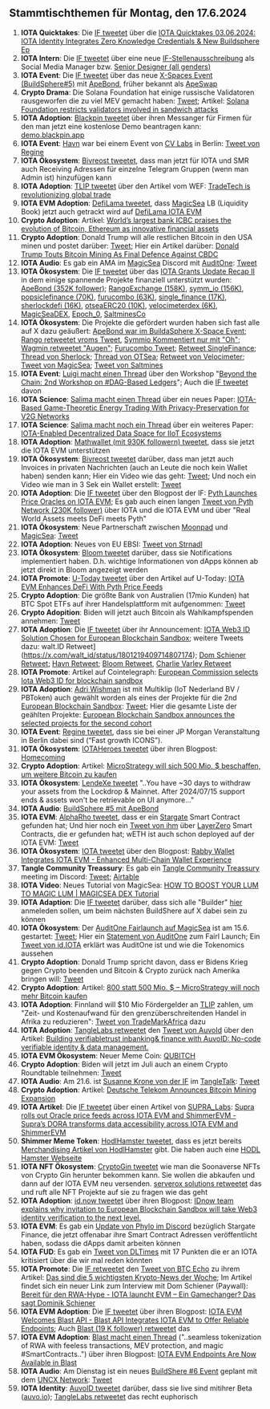 ## Stammtischthemen für Montag, den 17.6.2024

1. **IOTA Quicktakes**: Die [IF tweetet](https://x.com/iota/status/1800094050038567091) über die [IOTA Quicktakes 03.06.2024: IOTA Identity Integrates Zero Knowledge Credentials & New Buildsphere Ep](https://www.youtube.com/watch?v=7BurdT9xBeo&list=PLMbc46iGTB_QyqqU-QwbFsrVd9-HN55i_)
2. **IOTA Intern**: Die [IF tweetet](https://x.com/iota/status/1800422724898045981) über eine neue [IF-Stellenausschreibung](https://www.iota.org/foundation/careers) als Social Media Manager bzw. [Senior Designer (all genders)](https://www.iota.org/foundation/careers)
3. **IOTA Event**: Die [IF tweetet](https://x.com/iota/status/1800452928588611783) über das neue [X-Spaces Event (BuildSphere#5)](https://x.com/i/spaces/1LyGBnqbgZMGN) mit [ApeBond](https://x.com/ApeBond), früher bekannt als [ApeSwap](https://apeswap.finance/)
4. **Crypto Drama**: Die Solana Foundation hat einige russische Validatoren rausgeworfen die zu viel MEV gemacht haben: [Tweet](https://x.com/WuBlockchain/status/1800113995770462711); Artikel: [Solana Foundation restricts validators involved in sandwich attacks](https://cryptobriefing.com/solana-fnd-validator-mev-restrictions/)
5. **IOTA Adoption**: [Blackpin tweetet](https://x.com/BLACKPIN_GmbH/status/1800475305108459828) über ihren Messanger für Firmen für den man jetzt eine kostenlose Demo beantragen kann: [demo.blackpin.app](https://demo.blackpin.app/)
6. **IOTA Event**: [Havn](https://x.com/HAVN_network) war bei einem Event von [CV Labs](https://x.com/CV_Labs) in Berlin: [Tweet von Regine](https://x.com/Energine/status/1800444014488965381)
7. **IOTA Ökosystem**: [Bivreost tweetet](https://x.com/bivreost/status/1800455771777536024), dass man jetzt für IOTA und SMR auch Receiving Adressen für einzelne Telegram Gruppen (wenn man Admin ist) hinzufügen kann
8. **IOTA Adoption**: [TLIP tweetet](https://x.com/TLIP_io/status/1800524466297934179) über den Artikel vom WEF: [TradeTech is revolutionizing global trade](https://www.weforum.org/impact/revolutionizing-global-trade-through-technological-transformation/)
9. **IOTA EVM Adoption**: [DefiLama tweetet](https://x.com/DefiLlama/status/1800579005348991021), dass [MagicSea](https://app.magicsea.finance/) LB (Liquidity Book) jetzt auch getrackt wird auf [DefiLama IOTA EVM](https://defillama.com/chain/IOTA%20EVM)
10. **Crypto Adoption**: Artikel: [World’s largest bank ICBC praises the evolution of Bitcoin, Ethereum as innovative financial assets](https://cryptoslate.com/worlds-largest-bank-icbc-praises-the-evolution-of-bitcoin-ethereum-as-innovative-financial-assets/)
11. **Crypto Adoption**: Donald Trump will alle restlichen Bitcoin in den USA minen und postet darüber: [Tweet](https://x.com/thomas_fahrer/status/1800746533757108673); Hier ein Artikel darüber: [Donald Trump Touts Bitcoin Mining As Final Defence Against CBDC](https://watcher.guru/news/donald-trump-touts-bitcoin-mining-as-final-defence-against-cbdc)
12. **IOTA Audio**: Es gab ein AMA im [MagicSea](https://x.com/MagicSeaDEX) Discord mit [AuditOne](https://x.com/auditone_dao): [Tweet](https://x.com/MagicSeaDEX/status/1800770013562909123)
13. **IOTA Ökosystem**: Die [IF tweetet](https://x.com/iota/status/1800513320551670005) über das [IOTA Grants Update Recap II](https://blog.iota.org/iota-grants-update-recap-2/) in dem einige spannende Projekte finanziell unterstützt wurden: [ApeBond (352K follower)](https://x.com/ApeBond); [RangoExchange (158K)](https://x.com/RangoExchange), [symm_io (156K)](https://x.com/symm_io), [popsiclefinance (70K)]([https://x.com/symm_io](https://x.com/PopsicleFinance)), [furucombo (63K)](https://x.com/furucombo), [single_finance (17K)](https://x.com/single_finance), [sherlockdefi (16K)](https://x.com/sherlockdefi), [otseaERC20 (10K)](https://x.com/otseaERC20), [velocimeterdex (6K)](https://x.com/VelocimeterDEX), [MagicSeaDEX](https://x.com/MagicSeaDEX), [Epoch_0](https://x.com/Epoch_0), [SaltminesCo](https://x.com/SaltminesCo)
14. **IOTA Ökosystem**: Die Projekte die gefördert wurden haben sich fast alle auf X dazu geäußert: [ApeBond war im BuildaSphere X-Space Event](https://x.com/iota/status/1800452928588611783); [Rango retweetet vroms Tweet](https://x.com/Vrom14286662/status/1800522730498134242), [Symmio Kommentiert nur mit "Oh"](https://x.com/symm_io/status/1800536741776118111); [Wagmin retweetet "Augen"](https://x.com/PopsicleFinance/status/1800516955415449737); [Furucombo Tweet](https://x.com/FurucomboDB/status/1800930879927456069); [Retweet SingleFinance](https://x.com/single_finance/status/1801222049286819956); [Thread von Sherlock](https://x.com/sherlockdefi/status/1800663477796930043); [Thread von OTSea](https://x.com/otseaERC20/status/1800615580749484273); [Retweet von Velocimeter](https://x.com/VelocimeterDEX/status/1800616478921891867); [Tweet von MagicSea](https://x.com/MagicSeaDEX/status/1800622226212794521); [Tweet von Saltmines](https://x.com/SaltminesCo/status/1800697605149925671)
15. **IOTA Event**: [Luigi macht einen Thread](https://x.com/luigi_vigneri/status/1800555800446054652) über den Workshop "[Beyond the Chain: 2nd Workshop on #DAG-Based Ledgers](https://www.iota.org/foundation/beyond-chain)"; Auch die [IF tweetet](https://x.com/iota/status/1800793775519723855) davon
16. **IOTA Science**: [Salima macht einen Thread](https://x.com/Salimasbegum/status/1800524232515878940) über ein neues Paper: [IOTA-Based Game-Theoretic Energy Trading With Privacy-Preservation for V2G Networks](https://ieeexplore.ieee.org/abstract/document/10551491)
17. **IOTA Science**: [Salima macht noch ein Thread](https://x.com/Salimasbegum/status/1800981676111315177) über ein weiteres Paper: [IOTA-Enabled Decentralized Data Space for IIoT Ecosystems](https://idus.us.es/bitstream/handle/11441/160035/1/JNIC24_232.pdf?sequence=1)
18. **IOTA Adoption**: [Mathwallet (mit 930K followern) tweetet](https://x.com/MathWallet/status/1800811641438912908), dass sie jetzt die IOTA EVM unterstützen
19. **IOTA Ökosystem**: [Bivreost tweetet](https://x.com/bivreost/status/1800869557579718994) darüber, dass man jetzt auch Invoices in privaten Nachrichten (auch an Leute die noch kein Wallet haben) senden kann; Hier ein Video wie das geht: [Tweet](https://x.com/RodionVikol/status/1801165610937704516); Und noch ein Video wie man in 3 Sek ein Wallet erstellt: [Tweet](https://x.com/RodionVikol/status/1801271270421475352)
20. **IOTA Adoption**: Die [IF tweetet](https://x.com/iota/status/1800875716969455993) über den Blogpost der IF: [Pyth Launches Price Oracles on IOTA EVM](https://blog.iota.org/pyth-launches-on-iota-evm/); Es gab auch einen langen [Tweet von Pyth Network (230K follower)](https://x.com/PythNetwork/status/1800877188545224899) über IOTA und die IOTA EVM und über "Real World Assets meets DeFi meets Pyth"
21. **IOTA Ökosystem**: Neue Partnerschaft zwischen [Moonpad](https://x.com/MoonpadXYZ) und [MagicSea](https://x.com/MagicSeaDEX): [Tweet](https://x.com/MagicSeaDEX/status/1800875703766045065)
22. **IOTA Adoption**: Neues von EU EBSI: [Tweet von Strnadl](https://x.com/archimate/status/1801144534975263177)
23. **IOTA Ökosystem**: [Bloom tweetet](https://x.com/bloomwalletio/status/1800937925959463284) darüber, dass sie Notifications implementiert haben. D.h. wichtige Informationen von dApps können ab jetzt direkt in Bloom angezeigt werden
24. **IOTA Promote**: [U-Today tweetet](https://x.com/Utoday_en/status/1801162159352668280) über den Artikel auf U-Today: [IOTA EVM Enhances DeFi With Pyth Price Feeds](https://u.today/iota-evm-enhances-defi-with-pyth-price-feeds)
25. **Crypto Adoption**: Die größte Bank von Australien (17mio Kunden) hat BTC Spot ETFs auf ihrer Handelsplattform mit aufgenommen: [Tweet](https://x.com/BTC_Archive/status/1801186384297766929)
26. **Crypto Adopition**: Biden will jetzt auch Bitcoin als Wahlkampfspenden annehmen: [Tweet](https://x.com/BTC_Archive/status/1801188021808615524)
27. **IOTA Adoption**: Die [IF tweetet](https://x.com/iota/status/1801200807880138997) über ihr Announcement: [IOTA Web3 ID Solution Chosen for European Blockchain Sandbox](https://blog.iota.org/iota-web3-id-solution-sandbox/); weitere Tweets dazu: walt.ID Retweet](https://x.com/walt_id/status/1801219409714807174); [Dom Schiener Retweet](https://x.com/DomSchiener/status/1801210192551412010); [Havn Retweet](https://x.com/HAVN_network/status/1801202281741705492); [Bloom Retweet](https://x.com/bloomwalletio/status/1801223424540369046), [Charlie Varley Retweet](https://x.com/c_varley/status/1801225678727123169)
28. **IOTA Promote**: Artikel auf Cointelegraph: [European Commission selects Iota Web3 ID for blockchain sandbox](https://cointelegraph.com/news/eu-commission-selects-iota-web3-id-blockchain-sandbox)
29. **IOTA Adoption**: [Adri Wishman](https://nl.linkedin.com/in/adri-wischmann?trk=public_post_feed-actor-name) ist mit Multiklip (IoT Nederland BV / PBToken) auch gewählt worden als eines der Projekte für die 2nd [European Blockchain Sandbox](https://be.linkedin.com/company/european-blockchain-sandbox?trk=public_post-text): [Tweet](https://x.com/Vrom14286662/status/1801246298084901211); Hier die gesamte Liste der geählten Projekte: [European Blockchain Sandbox announces the selected projects for the second cohort](https://ec.europa.eu/digital-building-blocks/sites/display/EBSISANDCOLLAB/European+Blockchain+Sandbox+announces+the+selected+projects+for+the+second+cohort) 
30. **IOTA Event**: [Regine tweetet](https://x.com/Energine/status/1801206602306932894), dass sie bei einer JP Morgan Veranstaltung in Berlin dabei sind (“Fast growth ICONS”).
31. **IOTA Ökosystem**: [IOTAHeroes tweetet](https://x.com/IotaHeroes/status/1801227863363920177) über ihren Blogpost: [Homecoming](https://www.iotaheroes.com/blog/homecoming)
32. **Crypto Adoption**: Artikel: [MicroStrategy will sich 500 Mio. $ beschaffen, um weitere Bitcoin zu kaufen](https://www.blocktrainer.de/blog/microstrategy-will-sich-500-mio-beschaffen-um-weitere-bitcoin-zu-kaufen)
33. **IOTA Ökosystem**: [LendeXe tweetet](https://x.com/LendeXeFinance/status/1801342399483928983) "..You have ~30 days to withdraw your assets from the Lockdrop & Mainnet. After 2024/07/15 support ends & assets won't be retrievable on UI anymore..."
34. **IOTA Audio**: [BuildSphere #5 mit ApeBond](https://x.com/iota/status/1801253189280252043)
35. **IOTA EVM**: [AlphaRho tweetet](https://x.com/0xAlphaRho/status/1801428585015873744), dass er ein [Stargate](https://x.com/StargateFinance) Smart Contract gefunden hat; Und hier noch ein [Tweet von ihm](https://x.com/0xAlphaRho/status/1802569736816832522) über [LayerZero](https://x.com/LayerZero_Labs) Smart Contracts, die er gefunden hat; wETH ist auch schon deployed auf der IOTA EVM: [Tweet](https://x.com/0xAlphaRho/status/1802654368325304638)
36. **IOTA Ökosystem**: [IOTA tweetet](https://x.com/iota/status/1801600488703484173) über den Blogpost: [Rabby Wallet Integrates IOTA EVM - Enhanced Multi-Chain Wallet Experience](https://blog.iota.org/rabby-integrates-iota-evm/)
37. **Tangle Community Treassury**: Es gab ein [Tangle Community Treassury](https://x.com/TangleTreasury) meeting im Discord: [Tweet](https://x.com/TangleTreasury/status/1801284485595509020); [Airtable](https://airtable.com/appfqH6q67lqwemQL/shrDLGL5hyuh8AYCJ/tbliweTeZ8O7X7EtY)
38. **IOTA Video**: Neues Tutorial von MagicSea: [HOW TO BOOST YOUR LUM TO MAGIC LUM | MAGICSEA DEX Tutorial](https://www.youtube.com/watch?v=IF79Ce5bPn4&t=27s)
39. **IOTA Adaption**: Die [IF tweetet](https://x.com/iota/status/1801540092332257551) darüber, dass sich alle "Builder" [hier](https://docs.google.com/forms/d/e/1FAIpQLSfPX3u9gwSBP17_omGqk4uhrFAryRBc8n_3agiMM7HV1Pqo9A/viewform?usp=send_form) anmeleden sollen, um beim nächsten BuildShere auf X dabei sein zu können
40. **IOTA Ökosystem**: Der [AuditOne Fairlaunch auf MagicSea](https://app.magicsea.finance/fairlaunch/:8822/audit) ist am 15.6. gestartet: [Tweet](https://x.com/auditone_dao/status/1801586333342732610); Hier ein [Statement von AuditOne](https://x.com/auditone_dao/status/1802652597880226204) zum Fairl Launch; Ein [Tweet von id.IOTA](https://x.com/id_iota/status/1802282607775727818) erklärt was AuditOne ist und wie die Tokenomics aussehen
41. **Crypto Adoption**: Donald Trump spricht davon, dass er Bidens Krieg gegen Crypto beenden und Bitcoin & Crypto zurück nach Amerika bringen will: [Tweet](https://x.com/WatcherGuru/status/1801776943370510667)
42. **Crypto Adoption**: Artikel: [800 statt 500 Mio. $ – MicroStrategy will noch mehr Bitcoin kaufen](https://www.blocktrainer.de/blog/800-statt-500-mio-microstrategy-will-noch-mehr-bitcoin-kaufen)
43. **IOTA Adoption**: Finnland will $10 Mio Fördergelder an [TLIP](https://x.com/TLIP_io) zahlen, um "Zeit- und Kostenaufwand für den grenzüberschreitenden Handel in Afrika zu reduzieren": [Tweet von TradeMarkAfrica](https://x.com/TradeMarkAfrica/status/1801548652575420746) dazu
44. **IOTA Adoption**: [TangleLabs retweetet](https://x.com/Tangle_Labs/status/1801647283512971364) den [Tweet von AuvoId](https://x.com/AuvoDigital/status/1801619352237564200) über den Artikel: [Building verifiabletrust inbanking& finance with AuvoID: No-code verifiable identity & data management.](https://auvo.io/wp-content/uploads/2024/06/Building-verifiable-trust-in-banking-and-finance.pdf)
45. **IOTA EVM Ökosystem**: Neuer Meme Coin: [QUBITCH](https://x.com/qubih69)
46. **Crypto Adoption**: Biden will jetzt im Juli auch an einem Crypto Roundtable teilnehmen: [Tweet](https://x.com/AltcoinDailyio/status/1802129738775035920)
47. **IOTA Audio**: Am 21.6. ist [Susanne Krone von der IF](https://x.com/SusanneKrone) im [TangleTalk](https://x.com/tangle_talk): [Tweet](https://x.com/tangle_talk/status/1802235793089409392)
48. **Crypto Adoption**: Artikel: [Deutsche Telekom Announces Bitcoin Mining Expansion](https://www.cryptotimes.io/2024/06/16/deutsche-telekom-announces-bitcoin-mining-expansion/)
49. **IOTA Artikel**: Die [IF tweetet](https://x.com/iota/status/1802588916400247035) über einen Artikel von [SUPRA_Labs](https://x.com/SUPRA_Labs): [Supra rolls out Oracle price feeds across IOTA EVM and ShimmerEVM - Supra’s DORA transforms data accessibility across IOTA EVM and ShimmerEVM](https://supra.com/news/supra-rolls-out-oracle-price-feeds-across-iota-evm-and-shimmerevm/)
50. **Shimmer Meme Token**: [HodlHamster tweetet](https://x.com/HODL_Hamster/status/1802401680962531657), dass es jetzt bereits [Merchandising Artikel von HodlHamster](https://www.amazon.de/stores/page/B1F1B128-CA4E-4DCD-970A-F0BF1109E66A) gibt. Die haben auch eine [HODL Hamster Webseite](https://hodlhamster.info/)
51. **IOTA NFT Ökosystem**: [CryptoGin tweetet](https://x.com/Crypto_Gin21/status/1802401106523214075) wie man die Soonaverse NFTs von Crypto Gin herunter bekommen kann. Sie wollen die abkaufen und dann auf der IOTA EVM neu versenden. [serverox solutions retweetet](https://x.com/servrox/status/1802690396440453506) das und ruft alle NFT Projekte auf sie zu fragen wie das geht
50. **IOTA Adoption**: [id.now tweetet](https://x.com/IDnowGroup/status/1802607279885197513) über ihren Blogpost: [IDnow team explains why invitation to European Blockchain Sandbox will take Web3 identity verification to the next level.](https://www.idnow.io/blog/web3-identity-verification-solution-iota-crypto/?utm_source=linkedin&utm_medium=social&utm_campaign=crypto)
51. **IOTA EVM**: Es gab ein [Update von Phylo im Discord](https://x.com/Vrom14286662/status/1802620746805436497) bezüglich Stargate Finance, die jetzt offenabar ihre Smart Contract Adressen veröffentlicht haben, sodass die dApps damit arbeiten können
52. **IOTA FUD**: Es gab ein [Tweet von DLTimes](https://x.com/thedltimes/status/1802652669233799280?s=46&t=WLjBF_h7nqO5gRugluAV4A) mit 17 Punkten die er an IOTA kritisiert über die wir mal reden könnten
53. **IOTA Promote**: Die [IF retweetet](https://x.com/iota/status/1802643114143707566) den [Tweet von BTC Echo](https://x.com/btcecho/status/1802222072514465908) zu ihrem Artikel: [Das sind die 5 wichtigsten Krypto-News der Woche](https://www.btc-echo.de/news/das-sind-die-5-wichtigsten-krypto-news-der-woche-25-186428/); Im Artikel findet sich ein neuer Link zum Interview mit Dom Schiener (Paywall): [Bereit für den RWA-Hype - IOTA launcht EVM – Ein Gamechanger? Das sagt Dominik Schiener](https://www.btc-echo.de/news/iota-launcht-evm-ein-gamechanger-das-sagt-dominik-schiener-186172/)
54. **IOTA EVM Adoption**: Die [IF tweetet](https://x.com/iota/status/1802687650903556414) über ihren Blogpost: [IOTA EVM Welcomes Blast API - Blast API Integrates IOTA EVM to Offer Reliable Endpoints](https://blog.iota.org/blast-api-integrates-iota-evm/); Auch [Blast (19 K follower) retweetet](https://x.com/BlastAPI/status/1802691353714811158) das
55. **IOTA EVM Adoption**: [Blast macht einen Thread](https://x.com/BlastAPI/status/1802709587503583515) ("..seamless tokenization of RWA with feeless transactions, MEV protection, and magic #SmartContracts..") über ihren Blogpost: [IOTA EVM Endpoints Are Now Available in Blast](https://blastapi.io/blog/iota-evm-endpoints-are-now-available-in-blast)
56. **IOTA Audio**: Am Dienstag ist ein neues [BuildShere #6 Event]() geplant mit dem [UNCX Network](https://x.com/UNCX_token): [Tweet](https://x.com/UNCX_token/status/1802708384962973936)
57. **IOTA Identity**: [AuvoID tweetet](https://x.com/AuvoDigital/status/1802755835044696317) darüber, dass sie live sind mitihrer Beta ([auvo.io](https://app.auvo.io/sign-up)); [TangleLabs retweetet](https://x.com/Tangle_Labs/status/1802756241745228141) das recht euphorisch

